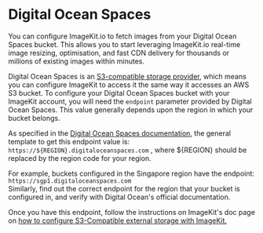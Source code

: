 # Digital Ocean Spaces

You can configure ImageKit.io to fetch images from your Digital Ocean Spaces bucket. This allows you to start leveraging ImageKit.io real-time image resizing, optimisation, and fast CDN delivery for thousands or millions of existing images within minutes.

Digital Ocean Spaces is an [S3-compatible storage provider](https://docs.imagekit.io/integration/configure-origin/s3-compatible-external-storages), which means you can configure ImageKit to access it the same way it accesses an AWS S3 bucket. To configure your Digital Ocean Spaces bucket with your ImageKit account, you will need the `endpoint` parameter provided by Digital Ocean Spaces. This value generally depends upon the region in which your bucket belongs. 

As specified in the [Digital Ocean Spaces documentation](https://developers.digitalocean.com/documentation/spaces/), the general template to get this endpoint value is: `https://${REGION}.digitaloceanspaces.com` , where ${REGION} should be replaced by the region code for your region.

For example, buckets configured in the Singapore region have the endpoint: `https://sgp1.digitaloceanspaces.com`   
Similarly, find out the correct endpoint for the region that your bucket is configured in, and verify with Digital Ocean's official documentation. 

Once you have this endpoint, follow the instructions on ImageKit's doc page on [how to configure S3-Compatible external storage with ImageKit.](https://docs.imagekit.io/integration/configure-origin/s3-compatible-external-storages)

